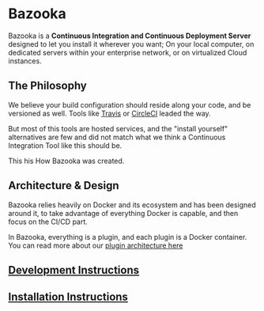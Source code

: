 # Bazooka

Bazooka is a **Continuous Integration and Continuous Deployment Server** designed to let you install it wherever you want; On your local computer, on dedicated servers within your enterprise network, or on virtualized Cloud instances.

## The Philosophy

We believe your build configuration should reside along your code, and be versioned as well. Tools like [Travis](https://travis-ci.org/) or [CircleCI](https://circleci.com/) leaded the way.

But most of this tools are hosted services, and the "install yourself" alternatives are few and did not match what we think a Continuous Integration Tool like this should be.

This his How Bazooka was created.

## Architecture & Design

Bazooka relies heavily on Docker and its ecosystem and has been designed around it, to take advantage of everything Docker is capable, and then focus on the CI/CD part.

In Bazooka, everything is a plugin, and each plugin is a Docker container. You can read more about our [plugin architecture here](docs/internals/plugin.md)

## [Development Instructions](docs/contribute/developping.md)

## [Installation Instructions](docs/home/installation.md)
